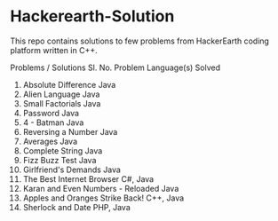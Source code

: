 # Hackerearth-Solution

This repo contains solutions to few problems from HackerEarth coding platform written in C++.

Problems / Solutions
Sl. No.	Problem	Language(s) Solved
1.	Absolute Difference	Java
2.	Alien Language	Java
3.	Small Factorials	Java
4.	Password	Java
5.	4 - Batman	Java
6.	Reversing a Number	Java
7.	Averages	Java
8.	Complete String	Java
9.	Fizz Buzz Test	Java
10.	Girlfriend's Demands	Java
11.	The Best Internet Browser	C#, Java
12.	Karan and Even Numbers - Reloaded	Java
13.	Apples and Oranges Strike Back!	C++, Java
14.	Sherlock and Date	PHP, Java
